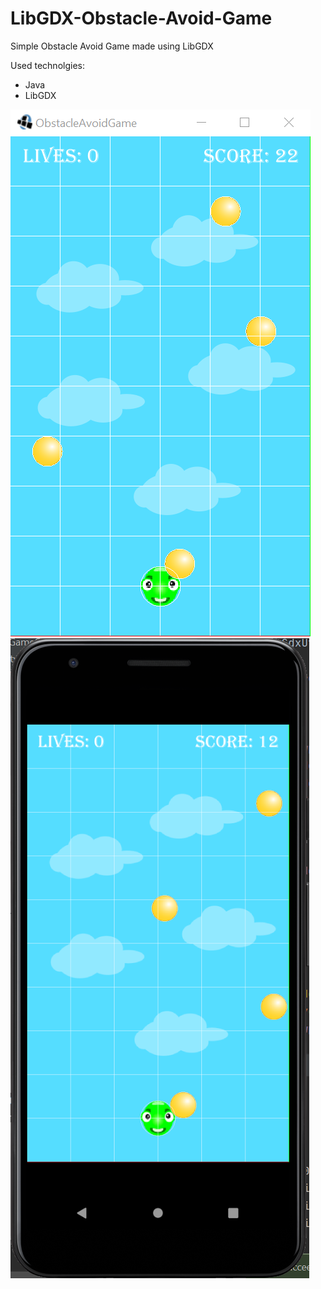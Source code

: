 # LibGDX-Obstacle-Avoid-Game
Simple Obstacle Avoid Game made using LibGDX 

Used technolgies:

* Java 
* LibGDX 

![alt text](https://github.com/Artie821/LibGDX-Obstacle-Avoid-Game/blob/d8879311f0d8e9b59b0b4e4181f3fc35dcd2ed5c/desktop/assets-raw/DesktopScreen.bmp)
![alt text](https://raw.githubusercontent.com/Artie821/LibGDX-Obstacle-Avoid-Game/d8879311f0d8e9b59b0b4e4181f3fc35dcd2ed5c/desktop/assets-raw/MobileScreen.bmp)


